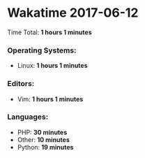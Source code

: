 # Wakatime 2017-06-12

Time Total: **1 hours 1 minutes**

### Operating Systems:
- Linux: **1 hours 1 minutes** 

### Editors:
- Vim: **1 hours 1 minutes** 

### Languages:
- PHP: **30 minutes** 
- Other: **10 minutes** 
- Python: **19 minutes** 

